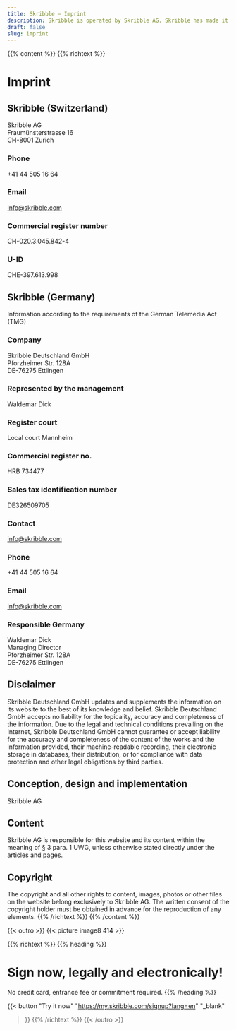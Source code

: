 ```yaml
---
title: Skribble – Imprint
description: Skribble is operated by Skribble AG. Skribble has made it its goal to digitalize contract processes. In 2018 we formed a team of Trust Shapers that has been working towards this future.
draft: false
slug: imprint
---
```


{{% content %}}
{{% richtext %}}
# Imprint

## Skribble (Switzerland)
Skribble AG<br>
Fraumünsterstrasse 16<br>
CH-8001 Zurich

### Phone
+41 44 505 16 64

### Email
[info@skribble.com](mailto:info@skribble.com "info@skribble.com")

### Commercial register number
CH-020.3.045.842-4

### U-ID
CHE-397.613.998


## Skribble (Germany)
Information according to the requirements of the German Telemedia Act (TMG)

### Company
Skribble Deutschland GmbH<br>
Pforzheimer Str. 128A<br>
DE-76275 Ettlingen

### Represented by the management
Waldemar Dick<br>

### Register court 
Local court Mannheim<br>

### Commercial register no.
HRB 734477<br>

### Sales tax identification number 
DE326509705<br>

### Contact
[info@skribble.com](mailto:info@skribble.com "info@skribble.com")

### Phone
+41 44 505 16 64

### Email
[info@skribble.com](mailto:info@skribble.com "info@skribble.com")

### Responsible Germany
Waldemar Dick<br>
Managing Director<br>
Pforzheimer Str. 128A<br>
DE-76275 Ettlingen

## Disclaimer
Skribble Deutschland GmbH updates and supplements the information on its website to the best of its knowledge and belief. Skribble Deutschland GmbH accepts no liability for the topicality, accuracy and completeness of the information. Due to the legal and technical conditions prevailing on the Internet, Skribble Deutschland GmbH cannot guarantee or accept liability for the accuracy and completeness of the content of the works and the information provided, their machine-readable recording, their electronic storage in databases, their distribution, or for compliance with data protection and other legal obligations by third parties.

## Conception, design and implementation
Skribble AG

## Content
Skribble AG is responsible for this website and its content within the meaning of § 3 para. 1 UWG, unless otherwise stated directly under the articles and pages.

## Copyright
The copyright and all other rights to content, images, photos or other files on the website belong exclusively to Skribble AG. The written consent of the copyright holder must be obtained in advance for the reproduction of any elements.
{{% /richtext %}}
{{% /content %}}

[//]: # (--------------------------------------------------------------------------------------------------------------)


{{< outro >}}
{{< picture image8 414 >}}

{{% richtext %}}
{{% heading %}}
# Sign now, legally and electronically!
No credit card, entrance fee or commitment required.
{{% /heading %}}

{{< button
  "Try it now"
  "https://my.skribble.com/signup?lang=en"
  "_blank"
>}}
{{% /richtext %}}
{{< /outro >}}